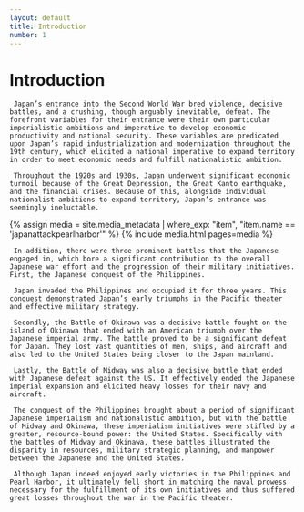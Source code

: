 ```yaml
---
layout: default
title: Introduction
number: 1
---
```

# Introduction

     Japan’s entrance into the Second World War bred violence, decisive battles, and a crushing, though arguably inevitable, defeat. The forefront variables for their entrance were their own particular imperialistic ambitions and imperative to develop economic productivity and national security. These variables are predicated upon Japan’s rapid industrialization and modernization throughout the 19th century, which elicited a national imperative to expand territory in order to meet economic needs and fulfill nationalistic ambition. 
     
     Throughout the 1920s and 1930s, Japan underwent significant economic turmoil because of the Great Depression, the Great Kanto earthquake, and the financial crises. Because of this, alongside individual nationalist ambitions to expand territory, Japan’s entrance was seemingly ineluctable.

{% assign media = site.media_metadata | where_exp: "item", "item.name == 'japanattackpearlharbor'" %} 
{% include media.html pages=media %}

     In addition, there were three prominent battles that the Japanese engaged in, which bore a significant contribution to the overall Japanese war effort and the progression of their military initiatives. First, the Japanese conquest of the Philippines. 
     
     Japan invaded the Philippines and occupied it for three years. This conquest demonstrated Japan’s early triumphs in the Pacific theater and effective military strategy. 
     
     Secondly, the Battle of Okinawa was a decisive battle fought on the island of Okinawa that ended with an American triumph over the Japanese imperial army. The battle proved to be a significant defeat for Japan. They lost vast quantities of men, ships, and aircraft and also led to the United States being closer to the Japan mainland. 
     
     Lastly, the Battle of Midway was also a decisive battle that ended with Japanese defeat against the US. It effectively ended the Japanese imperial expansion and elicited heavy losses for their navy and aircraft.

     The conquest of the Philippines brought about a period of significant Japanese imperialism and nationalistic ambition, but with the battle of Midway and Okinawa, these imperialism initiatives were stifled by a greater, resource-bound power: the United States. Specifically with the battles of Midway and Okinawa, these battles illustrated the disparity in resources, military strategic planning, and manpower between the Japanese and the United States. 
     
     Although Japan indeed enjoyed early victories in the Philippines and Pearl Harbor, it ultimately fell short in matching the naval prowess necessary for the fulfillment of its own initiatives and thus suffered great losses throughout the war in the Pacific theater.
